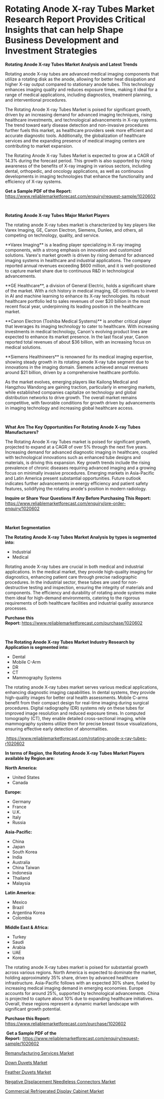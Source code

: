 <p><h1>Rotating Anode X-ray Tubes Market Research Report Provides Critical Insights that can help Shape Business Development and Investment Strategies</h1></p><p><strong>Rotating Anode X-ray Tubes Market Analysis and Latest Trends</strong></p>
<p><p>Rotating anode X-ray tubes are advanced medical imaging components that utilize a rotating disk as the anode, allowing for better heat dissipation and higher X-ray output compared to stationary anode tubes. This technology enhances imaging quality and reduces exposure times, making it ideal for a range of medical applications, including diagnostics, treatment planning, and interventional procedures.</p><p>The Rotating Anode X-ray Tubes Market is poised for significant growth, driven by an increasing demand for advanced imaging techniques, rising healthcare investments, and technological advancements in X-ray systems. The trend toward early disease detection and non-invasive procedures further fuels this market, as healthcare providers seek more efficient and accurate diagnostic tools. Additionally, the globalization of healthcare services and the expanding presence of medical imaging centers are contributing to market expansion.</p><p>The Rotating Anode X-ray Tubes Market is expected to grow at a CAGR of 14.3% during the forecast period. This growth is also supported by rising awareness of the benefits of X-ray imaging in various sectors, including dental, orthopedic, and oncology applications, as well as continuous developments in imaging technologies that enhance the functionality and efficiency of X-ray systems.</p></p>
<p><strong>Get a Sample PDF of the Report:&nbsp;</strong> <a href="https://www.reliablemarketforecast.com/enquiry/request-sample/1020602?utm_campaign=1167&utm_medium=2&utm_source=Github&utm_content=ia&utm_term=04122024&utm_id=rotating-anode-x-ray-tubes">https://www.reliablemarketforecast.com/enquiry/request-sample/1020602</a></p>
<p>&nbsp;</p>
<p><strong>Rotating Anode X-ray Tubes Major Market Players</strong></p>
<p><p>The rotating anode X-ray tubes market is characterized by key players like Varex Imaging, GE, Canon Electron, Siemens, Dunlee, and others, all competing on technology, quality, and service. </p><p>**Varex Imaging** is a leading player specializing in X-ray imaging components, with a strong emphasis on innovation and customized solutions. Varex's market growth is driven by rising demand for advanced imaging systems in healthcare and industrial applications. The company reported annual revenues exceeding $600 million, and it is well-positioned to capture market share due to continuous R&D in technological advancements.</p><p>**GE Healthcare**, a division of General Electric, holds a significant share of the market. With a rich history in medical imaging, GE continues to invest in AI and machine learning to enhance its X-ray technologies. Its robust healthcare portfolio led to sales revenues of over $20 billion in the most recent fiscal year, underpinning its leading position in the healthcare market.</p><p>**Canon Electron (Toshiba Medical Systems)** is another critical player that leverages its imaging technology to cater to healthcare. With increasing investments in medical technology, Canon's evolving product lines are expected to enhance its market presence. In the last fiscal year, Canon reported total revenues of about $36 billion, with an increasing focus on medical solutions.</p><p>**Siemens Healthineers** is renowned for its medical imaging expertise, showing steady growth in its rotating anode X-ray tube segment due to innovations in the imaging domain. Siemens achieved annual revenues around $21 billion, driven by a comprehensive healthcare portfolio.</p><p>As the market evolves, emerging players like Kailong Medical and Hangzhou Wandong are gaining traction, particularly in emerging markets, while established companies capitalize on technology and global distribution networks to drive growth. The overall market remains competitive, with favorable conditions for growth driven by advancements in imaging technology and increasing global healthcare access.</p></p>
<p>&nbsp;</p>
<p><strong>What Are The Key Opportunities For Rotating Anode X-ray Tubes Manufacturers?</strong></p>
<p><p>The Rotating Anode X-ray Tubes market is poised for significant growth, projected to expand at a CAGR of over 5% through the next five years. Increasing demand for advanced diagnostic imaging in healthcare, coupled with technological innovations such as enhanced tube designs and materials, is driving this expansion. Key growth trends include the rising prevalence of chronic diseases requiring advanced imaging and a growing focus on minimally invasive procedures. Emerging markets in Asia-Pacific and Latin America present substantial opportunities. Future outlook indicates further advancements in energy efficiency and patient safety features, solidifying the rotating anode's position in modern radiology.</p></p>
<p><strong>Inquire or Share Your Questions If Any Before Purchasing This Report:</strong> <a href="https://www.reliablemarketforecast.com/enquiry/pre-order-enquiry/1020602?utm_campaign=1167&utm_medium=2&utm_source=Github&utm_content=ia&utm_term=04122024&utm_id=rotating-anode-x-ray-tubes">https://www.reliablemarketforecast.com/enquiry/pre-order-enquiry/1020602</a></p>
<p>&nbsp;</p>
<p><strong>Market Segmentation</strong></p>
<p><strong>The Rotating Anode X-ray Tubes Market Analysis by types is segmented into:</strong></p>
<p><ul><li>Industrial</li><li>Medical</li></ul></p>
<p><p>Rotating anode X-ray tubes are crucial in both medical and industrial applications. In the medical market, they provide high-quality imaging for diagnostics, enhancing patient care through precise radiographic procedures. In the industrial sector, these tubes are used for non-destructive testing and inspection, ensuring the integrity of materials and components. The efficiency and durability of rotating anode systems make them ideal for high-demand environments, catering to the rigorous requirements of both healthcare facilities and industrial quality assurance processes.</p></p>
<p><strong>Purchase this Report:&nbsp;</strong><a href="https://www.reliablemarketforecast.com/purchase/1020602?utm_campaign=1167&utm_medium=2&utm_source=Github&utm_content=ia&utm_term=04122024&utm_id=rotating-anode-x-ray-tubes">https://www.reliablemarketforecast.com/purchase/1020602</a></p>
<p>&nbsp;</p>
<p><strong>The Rotating Anode X-ray Tubes Market Industry Research by Application is segmented into:</strong></p>
<p><ul><li>Dental</li><li>Mobile C-Arm</li><li>DR</li><li>CT</li><li>Mammography Systems</li></ul></p>
<p><p>The rotating anode X-ray tubes market serves various medical applications, enhancing diagnostic imaging capabilities. In dental systems, they provide high-quality images for better oral health assessments. Mobile C-arms benefit from their compact design for real-time imaging during surgical procedures. Digital radiography (DR) systems rely on these tubes for improved image resolution and reduced exposure times. In computed tomography (CT), they enable detailed cross-sectional imaging, while mammography systems utilize them for precise breast tissue visualizations, ensuring effective early detection of abnormalities.</p></p>
<p><a href="https://www.reliablemarketforecast.com/rotating-anode-x-ray-tubes-r1020602?utm_campaign=1167&utm_medium=2&utm_source=Github&utm_content=ia&utm_term=04122024&utm_id=rotating-anode-x-ray-tubes">&nbsp;https://www.reliablemarketforecast.com/rotating-anode-x-ray-tubes-r1020602</a></p>
<p><strong>In terms of Region, the Rotating Anode X-ray Tubes Market Players available by Region are:</strong></p>
<p>
    <p> <strong> North America: </strong>
        <ul>
            <li>United States</li>
            <li>Canada</li>
        </ul>
        </p> 
    <p> <strong> Europe: </strong>
        <ul>
            <li>Germany</li>
            <li>France</li>
            <li>U.K.</li>
            <li>Italy</li>
            <li>Russia</li>
        </ul>
        </p> 
    <p> <strong> Asia-Pacific: </strong>
        <ul>
            <li>China</li>
            <li>Japan</li>
            <li>South Korea</li>
            <li>India</li>
            <li>Australia</li>
            <li>China Taiwan</li>
            <li>Indonesia</li>
            <li>Thailand</li>
            <li>Malaysia</li>
        </ul>
        </p> 
    <p> <strong> Latin America: </strong>
        <ul>
            <li>Mexico</li>
            <li>Brazil</li>
            <li>Argentina Korea</li>
            <li>Colombia</li>
        </ul>
        </p> 
    <p> <strong> Middle East & Africa: </strong>
        <ul>
            <li>Turkey</li>
            <li>Saudi</li>
            <li>Arabia</li>
            <li>UAE</li>
            <li>Korea</li>
        </ul>
    </p>
    </p>
<p><p>The rotating anode X-ray tubes market is poised for substantial growth across various regions. North America is expected to dominate the market, holding approximately 35% share, driven by advanced healthcare infrastructure. Asia-Pacific follows with an expected 30% share, fueled by increasing medical imaging demand in emerging economies. Europe accounts for around 25%, supported by technological advancements. China is projected to capture about 10% due to expanding healthcare initiatives. Overall, these regions represent a dynamic market landscape with significant growth potential.</p></p>
<p><strong>Purchase this Report: </strong><a href="https://www.reliablemarketforecast.com/purchase/1020602?utm_campaign=1167&utm_medium=2&utm_source=Github&utm_content=ia&utm_term=04122024&utm_id=rotating-anode-x-ray-tubes">https://www.reliablemarketforecast.com/purchase/1020602</a></p>
<p>&nbsp;<strong>Get a Sample PDF of the Report:&nbsp;&nbsp;</strong><a href="https://www.reliablemarketforecast.com/enquiry/request-sample/1020602?utm_campaign=1167&utm_medium=2&utm_source=Github&utm_content=ia&utm_term=04122024&utm_id=rotating-anode-x-ray-tubes">https://www.reliablemarketforecast.com/enquiry/request-sample/1020602</a></p>
<p><strong></strong></p>
<p><p><a href="https://www.linkedin.com/pulse/precise-information-remanufacturing-services-market-size-share-7fhvf?utm_campaign=1167&utm_medium=2&utm_source=Github&utm_content=ia&utm_term=04122024&utm_id=rotating-anode-x-ray-tubes">Remanufacturing Services Market</a></p><p><a href="https://issuu.com/reportprime-2/docs/down-duvets-market-size-2030.pptx?utm_campaign=1167&utm_medium=2&utm_source=Github&utm_content=ia&utm_term=04122024&utm_id=rotating-anode-x-ray-tubes">Down Duvets Market</a></p><p><a href="https://issuu.com/reportprime-2/docs/feather-duvets-market-size-2030.pptx?utm_campaign=1167&utm_medium=2&utm_source=Github&utm_content=ia&utm_term=04122024&utm_id=rotating-anode-x-ray-tubes">Feather Duvets Market</a></p><p><a href="https://www.linkedin.com/pulse/current-future-growth-potential-negative-displacement-needleless-za3lf?utm_campaign=1167&utm_medium=2&utm_source=Github&utm_content=ia&utm_term=04122024&utm_id=rotating-anode-x-ray-tubes">Negative Displacement Needleless Connectors Market</a></p><p><a href="https://www.linkedin.com/pulse/comprehensive-analysis-commercial-refrigerated-display-bbeoe?utm_campaign=1167&utm_medium=2&utm_source=Github&utm_content=ia&utm_term=04122024&utm_id=rotating-anode-x-ray-tubes">Commercial Refrigerated Display Cabinet Market</a></p></p>